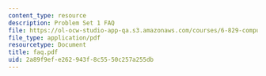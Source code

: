 ```yaml
---
content_type: resource
description: Problem Set 1 FAQ
file: https://ol-ocw-studio-app-qa.s3.amazonaws.com/courses/6-829-computer-networks-fall-2002/2a89f9efe262943f8c5550c257a255db_faq.pdf
file_type: application/pdf
resourcetype: Document
title: faq.pdf
uid: 2a89f9ef-e262-943f-8c55-50c257a255db
---
```

